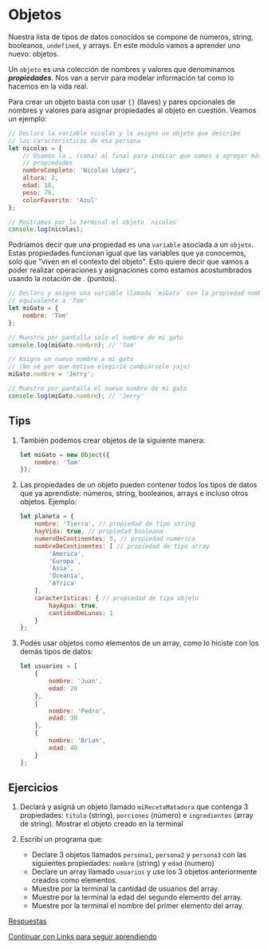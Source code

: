 # Objetos

Nuestra lista de tipos de datos conocidos se compone de números, string, booleanos, `undefined`, y arrays. En este módulo vamos a aprender uno nuevo: objetos.

Un `objeto` es una colección de nombres y valores que denominamos **_propiedades_**. Nos van a servir para modelar información tal como lo hacemos en la vida real.

Para crear un objeto basta con usar `{}` (llaves) y pares opcionales de nombres y valores para asignar propiedades al objeto en cuestión. Veamos un ejemplo:

```javascript
// Declaro la variable nicolas y le asigno un objeto que describe
// las caracteristicas de esa persona
let nicolas = {
    // Usamos la , (coma) al final para indicar que vamos a agregar más
    // propiedades
    nombreCompleto: 'Nicolas López',
    altura: 2,
    edad: 18,
    peso: 79,
    colorFavorito: 'Azul'
};

// Mostramos por la terminal el objeto `nicolas`
console.log(nicolas);
```

Podríamos decir que una propiedad es una `variable` asociada a un `objeto`. Estas propiedades funcionan igual que las variables que ya conocemos, solo que "viven en el contexto del objeto". Esto quiere decir que vamos a poder realizar operaciones y asignaciones como estamos acostumbrados usando la notación de . (puntos).

```javascript
// Declaro y asigno una variable llamada `miGato` con la propiedad nombre
// equivalente a 'Tom'
let miGato = {
    nombre: 'Tom'
};

// Muestro por pantalla solo el nombre de mi gato
console.log(miGato.nombre); // 'Tom'

// Asigno un nuevo nombre a mi gato
// (No sé por que motivo elegiría cambiárselo jaja)
miGato.nombre = 'Jerry';

// Muestro por pantalla el nuevo nombre de mi gato
console.log(miGato.nombre); // 'Jerry'
```

## Tips

1. También podemos crear objetos de la siguiente manera:

    ```javascript
    let miGato = new Object({
        nombre: 'Tom'
    });
    ```

1. Las propiedades de un objeto pueden contener todos los tipos de datos que ya aprendiste: números, string, booleanos, arrays e incluso otros objetos. Ejemplo:

    ```javascript
    let planeta = {
        nombre: 'Tierra', // propiedad de tipo string
        hayVida: true, // propiedad booleana
        numeroDeContinentes: 5, // propiedad numérica
        nombreDeContinentes: [ // propiedad de tipo array
            'America',
            'Europa',
            'Asia',
            'Oceanía',
            'Africa'
        ],
        características: { // propiedad de tipo objeto
            hayAgua: true,
            cantidadDeLunas: 1
        }
    };
    ```

1. Podés usar objetos como elementos de un array, como lo hiciste con los demás tipos de datos:

    ```javascript
    let usuarios = [
        {
            nombre: 'Juan',
            edad: 20
        },
        {
            nombre: 'Pedro',
            edad: 30
        },
        {
            nombre: 'Brian',
            edad: 40
        }
    ];
    ```

## Ejercicios

1. Declará y asigná un objeto llamado `miRecetaMatadora` que contenga 3 propiedades: `titulo` (string), `porciones` (número) e `ingredientes` (array de string). Mostrar el objeto creado en la terminal
1. Escribí un programa que:

    * Declare 3 objetos llamados `persona1`, `persona2` y `persona3` con las siguientes propiedades: `nombre` (string) y `edad` (numero)
    * Declare un array llamado `usuarios` y use los 3 objetos anteriormente creados como elementos.
    * Muestre por la terminal la cantidad de usuarios del array.
    * Muestre por la terminal la edad del segundo elemento del array.
    * Muestre por la terminal el nombre del primer elemento del array.

[Respuestas](/respuestas/11.js)

[Continuar con Links para seguir aprendiendo](https://github.com/javascript-101/javascript-101#links-extras-para-seguir-aprendiendo)
